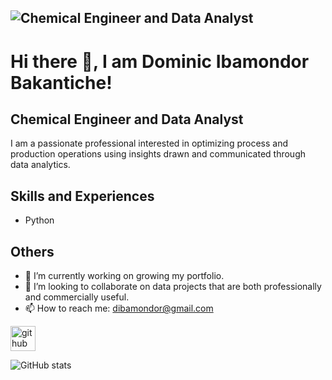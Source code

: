 ## ![Chemical Engineer and Data Analyst](https://media-exp1.licdn.com/dms/image/C4D16AQEiFvswYbuo4g/profile-displaybackgroundimage-shrink_200_800/0/1661010524133?e=1666828800&v=beta&t=k0WBi13bmVvDolN4lic1La-T4-J25iZB4mbvVuVB58g)

# Hi there 👋, I am Dominic Ibamondor Bakantiche!
## Chemical Engineer and Data Analyst
I am a passionate professional interested in optimizing process and production operations using insights drawn and communicated through data analytics.

## Skills and Experiences
* Python

## Others
- 🔭 I’m currently working on growing my portfolio. 
- 👯 I’m looking to collaborate on data projects that are both professionally and commercially useful. 
- 📫 How to reach me: dibamondor@gmail.com 


[<img src='https://cdn.jsdelivr.net/npm/simple-icons@3.0.1/icons/github.svg' alt='github' height='40'>](https://github.com/IbArkad)  

![GitHub stats](https://github-readme-stats.vercel.app/api?username=IbArkad&show_icons=true)  

